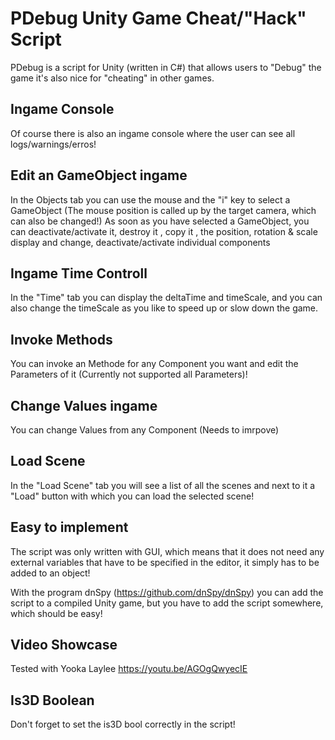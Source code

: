 
# PDebug Unity Game Cheat/"Hack" Script
PDebug is a script for Unity (written in C#) that allows users to "Debug" the game it's also nice for "cheating" in other games.

## Ingame Console
Of course there is also an ingame console where the user can see all logs/warnings/erros!

## Edit an GameObject ingame
In the Objects tab you can use the mouse and the "i" key to select a GameObject (The mouse position is called up by the target camera, which can also be changed!) As soon as you have selected a GameObject, you can deactivate/activate it, destroy it , copy it , the position, rotation & scale display and change, deactivate/activate individual components

## Ingame Time Controll
In the "Time" tab you can display the deltaTime and timeScale, and you can also change the timeScale as you like to speed up or slow down the game.

## Invoke Methods
You can invoke an Methode for any Component you want and edit the Parameters of it (Currently not supported all Parameters)!

## Change Values ingame
You can change Values from any Component (Needs to imrpove)

## Load Scene
In the "Load Scene" tab you will see a list of all the scenes and next to it a "Load" button with which you can load the selected scene!

## Easy to implement
The script was only written with GUI, which means that it does not need any external variables that have to be specified in the editor, it simply has to be added to an object!

With the program dnSpy (https://github.com/dnSpy/dnSpy) you can add the script to a compiled Unity game, but you have to add the script somewhere, which should be easy!

## Video Showcase
Tested with Yooka Laylee https://youtu.be/AGOgQwyecIE

## Is3D Boolean
Don't forget to set the is3D bool correctly in the script!
